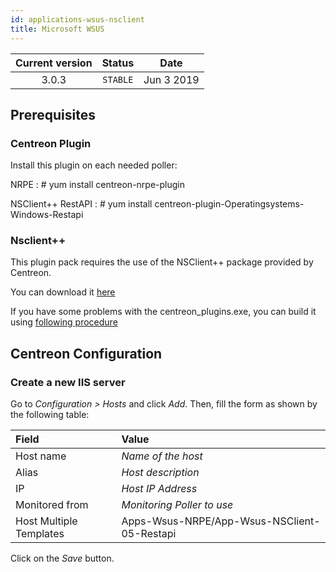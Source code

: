 ```yaml
---
id: applications-wsus-nsclient
title: Microsoft WSUS
---
```


| Current version | Status | Date |
| :-: | :-: | :-: |
| 3.0.3 | `STABLE` | Jun  3 2019 |

## Prerequisites

### Centreon Plugin

Install this plugin on each needed poller:

NRPE : \# yum install centreon-nrpe-plugin

NSClient++ RestAPI : \# yum install
centreon-plugin-Operatingsystems-Windows-Restapi

### Nsclient++

This plugin pack requires the use of the NSClient++ package provided by
Centreon.

You can download it
[here](https://github.com/centreon/centreon-nsclient-build/releases)

If you have some problems with the centreon\_plugins.exe, you can build it using
[following
procedure](https://documentation.centreon.com/docs/centreon-nsclient/en/latest/windows_agent.html#build-your-own-executable)

## Centreon Configuration

### Create a new IIS server

Go to *Configuration \> Hosts* and click *Add*. Then, fill the form as shown by
the following table:

| Field                   | Value                                       |
| :---------------------- | :------------------------------------------ |
| Host name               | *Name of the host*                          |
| Alias                   | *Host description*                          |
| IP                      | *Host IP Address*                           |
| Monitored from          | *Monitoring Poller to use*                  |
| Host Multiple Templates | Apps-Wsus-NRPE/App-Wsus-NSClient-05-Restapi |

Click on the *Save* button.

